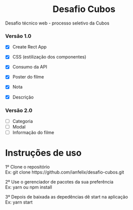 <h1 align="center">
Desafio Cubos
</h1>

<p>
Desafio técnico web - processo seletivo da Cubos
<p>


### Versão 1.0

- [x] Create Rect App
- [x] CSS (estilização dos componentes)
- [x] Consumo da API
- [x] Poster do filme
- [x] Nota
- [x] Descrição 


### Versão 2.0

- [ ] Categoria 
- [ ] Modal 
- [ ] Informação do filme 

<h1>
Instruções de uso
</h1>

<p>
1º Clone o repositório </br>
Ex: git clone https://github.com/ianfelix/desafio-cubos.git
</p>


<p>
2º Use o gerenciador de pacotes da sua preferência </br>
Ex: yarn ou npm install
</p>


<p>
3º Depois de baixada as depedências dê start na aplicação</br>
Ex: yarn start
</p>

